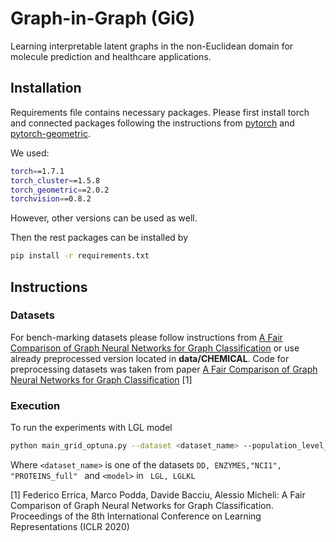 # Graph-in-Graph (GiG)
Learning interpretable latent graphs in the non-Euclidean domain for molecule prediction and healthcare applications.

## Installation

Requirements file contains necessary packages. Please first install torch and connected packages following the instructions from [pytorch](https://pytorch.org/get-started/locally/) and [pytorch-geometric](https://pytorch-geometric.readthedocs.io/en/latest/notes/installation.html). 

We used:

```bash
torch==1.7.1
torch_cluster==1.5.8
torch_geometric==2.0.2
torchvision==0.8.2
```
However, other versions can be used as well. 

Then the rest packages can be installed by 
```bash
pip install -r requirements.txt
```

## Instructions
### Datasets
For bench-marking datasets please follow instructions from [A Fair Comparison of Graph Neural Networks for Graph Classification](
https://github.com/diningphil/gnn-comparison#instructions) or use already preprocessed version located in **data/CHEMICAL**.
Code for preprocessing datasets was taken from paper [A Fair Comparison of Graph Neural Networks for Graph Classification](
https://github.com/diningphil/gnn-comparison#instructions) [1]

### Execution 
To run the experiments with LGL model
```bash
python main_grid_optuna.py --dataset <dataset_name> --population_level_module_type <model>
```
Where ```<dataset_name>``` is one of the datasets ```DD, ENZYMES,"NCI1", "PROTEINS_full" ```
and  ```<model>``` in ``` LGL, LGLKL``` 

[1] Federico Errica, Marco Podda, Davide Bacciu, Alessio Micheli: A Fair Comparison of Graph Neural Networks for Graph Classification. Proceedings of the 8th International Conference on Learning Representations (ICLR 2020)
